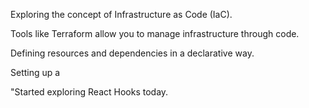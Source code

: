 Exploring the concept of Infrastructure as Code (IaC).

Tools like Terraform allow you to manage infrastructure through code.

Defining resources and dependencies in a declarative way.

Setting up a

"Started exploring React Hooks today.